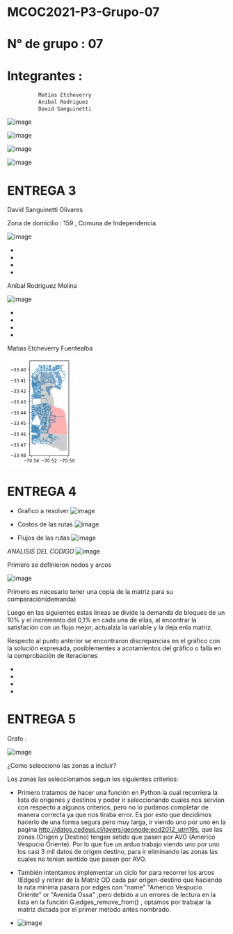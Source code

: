 # MCOC2021-P3-Grupo-07

# N° de grupo : 07
# Integrantes :
              Matías Etcheverry
              Anibal Rodriguez
              David Sanguinetti
![image](https://user-images.githubusercontent.com/88542346/141038925-586ff449-bac2-474f-b57e-490e9910265e.png)

![image](https://user-images.githubusercontent.com/88542346/141038974-c6a896e6-15bd-4696-800a-ae95300de894.png)

![image](https://user-images.githubusercontent.com/88542346/141039013-793f12a1-6b26-4c6c-b5ba-58730ef3d766.png)

![image](https://user-images.githubusercontent.com/88542346/141039031-c2d040a6-80a0-4a4b-a12d-2b925c36602d.png)

# ENTREGA 3

  David Sanguinetti Olivares
  
  Zona de domicilio : 159 , Comuna de Independencia.
  
![image](https://user-images.githubusercontent.com/88542346/141600501-545ab65f-529f-4cf9-9742-b0d55b9a3af4.png)

-
-
-
-
Aníbal Rodríguez Molina

![image](https://user-images.githubusercontent.com/88512479/141602007-7d9e6edd-19ec-49ca-8057-d0819896cd71.png)

-
-
-
-
Matias Etcheverry Fuentealba

![image](https://github.com/meetcheverry/MCOC2021-P3-Grupo-07/blob/main/Figure%202021-11-12%20231824.png)


# ENTREGA 4

* Grafico a resolver
 ![image](https://user-images.githubusercontent.com/88542346/142120109-e9c92e95-425d-4dcf-bb05-5c65391e9dd6.png)

* Costos de las rutas
![image](https://user-images.githubusercontent.com/88542346/142120538-e24605b7-7a55-4fc9-a128-c87a9c5a68b1.png)

* Flujos de las rutas
![image](https://user-images.githubusercontent.com/88542346/142121087-9d498b38-b31d-4616-a32d-8365d0512003.png)

 *ANALISIS DEL CODIGO*
 ![image](https://user-images.githubusercontent.com/88542346/142121962-7d777d7a-cc0d-482a-94cc-f9b6b1f5e85c.png)
 
  Primero se definieron nodos y arcos
  
  ![image](https://user-images.githubusercontent.com/88542346/142122798-da6fa2bd-e490-439a-86c9-196995147229.png)
  
  Primero es necesario tener una copia de la matriz para su comparación(demanda)
  
  Luego en las siguientes  estas lineas se divide la demanda de bloques de un 10% y el incremento del 0,1% en cada una de ellas, al encontrar la satisfación con un flujo mejor, actualzia la variable y la deja enla matriz.
  
  Respecto al punto anterior se encontraron discrepancias en el gráfico con la solución expresada, posiblementes a acotamientos del gráfico o falla en la comprobación de iteraciones





-
-
-
-


# ENTREGA 5

Grafo :
    
   ![image](https://user-images.githubusercontent.com/88542346/142703356-36e8095e-00ee-45e4-877d-0add0c34284a.png)





¿Como selecciono las zonas a incluir?



Los zonas las seleccionamos segun los siguientes criterios:

-  Primero tratamos de hacer una función en Python la cual recorriera la lista de origenes y destinos y poder ir seleccionando cuales nos servian con respecto a algunos criterios, pero no lo pudimos completar de manera correcta ya que nos tiraba error. Es por esto que decidimos hacerlo de una forma segura pero muy larga, ir viendo uno por uno en la pagina http://datos.cedeus.cl/layers/geonode:eod2012_utm19s, que las zonas (Origen y Destino) tengan setido que pasen por AVO (Americo Vespucio Oriente). Por lo que fue un arduo trabajo viendo uno por uno los casi 3 mil datos de origen destino, para ir eliminando las zonas las cuales no tenian sentido que pasen por AVO. 

- También intentamos implementar un ciclo for para recorrer los arcos (Edges) y retirar de la Matriz OD cada par origen-destino que haciendo la ruta mínima pasara por edges con "name" "Americo Vespucio Oriente" or "Avenida Ossa" ,pero debido a un errores de lectura en la lista en la función G.edges_remove_from() , optamos por trabajar la matriz dictada por el primer método antes nombrado.
- ![image](https://user-images.githubusercontent.com/88542346/142702598-3d21652e-2371-4362-bebb-bc3737bc4d4f.png)


